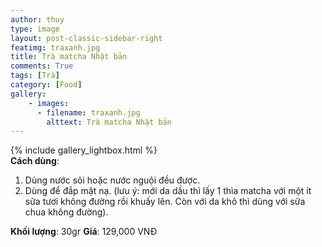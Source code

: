 ```yaml
---
author: thuy
type: image
layout: post-classic-sidebar-right
featimg: traxanh.jpg
title: Trà matcha Nhật bản
comments: True
tags: [Trà]
category: [Food]
gallery:
    - images:
      - filename: traxanh.jpg
        alttext: Trà matcha Nhật bản
---
```

{% include gallery_lightbox.html %}
<br>
__Cách dùng__:
  1. Dùng nước sôi hoặc nước nguội đều được.
  2. Dùng để đắp mặt nạ. (lưu ý: mới da dầu thì lấy 1 thìa matcha với một ít sữa tươi không đường rồi khuấy lên. Còn với da khô thì dùng với sữa chua không đường).

__Khối lượng__: 30gr
__Giá__: 129,000 VNĐ
